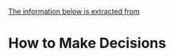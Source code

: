 [The information below is extracted from](https://www.mindtools.com/pages/article/newTED_00.htm)

# How to Make Decisions




